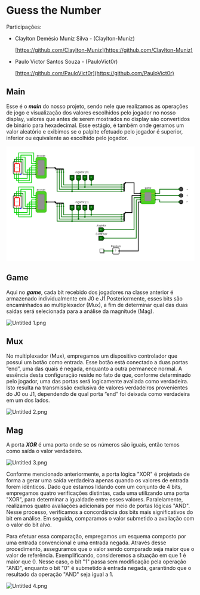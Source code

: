 # Guess the Number

Participações:

- Claylton Demésio Muniz Silva - (Claylton-Muniz)
    
    [https://github.com/Claylton-Muniz](https://github.com/Claylton-Muniz)
    
- Paulo Victor Santos Souza - (PauloVict0r)
    
    [https://github.com/PauloVict0r](https://github.com/PauloVict0r)
    

## Main

Esse é o ***main*** do nosso projeto, sendo nele que realizamos as operações de jogo e visualização dos valores escolhidos pelo jogador no nosso display, valores que antes de serem mostrados no display são convertidos de binário para hexadecimal. Esse estágio, é também onde geramos um valor aleatório e exibimos se o palpite efetuado pelo jogador é superior, inferior ou equivalente ao escolhido pelo jogador.

![Untitled.png](README/Untitled.png)


## Game

Aqui no ***game***, cada bit recebido dos jogadores na classe anterior é armazenado individualmente em J0 e J1.Posteriormente, esses bits são encaminhados ao multiplexador (Mux), a fim de determinar qual das duas saídas será selecionada para a análise da magnitude (Mag).

![Untitled 1.png](README/Untitled_1.png)

## Mux

No multiplexador (Mux), empregamos um dispositivo controlador que possui um botão como entrada. Esse botão está conectado a duas portas “end”, uma das quais é negada, enquanto a outra permanece normal. A essência desta configuração reside no fato de que, conforme determinado pelo jogador, uma das portas será logicamente avaliada como verdadeira. Isto resulta na transmissão exclusiva de valores verdadeiros provenientes do J0 ou J1, dependendo de qual porta “end” foi deixada como verdadeira em um dos lados.

![Untitled 2.png](README/Untitled_2.png)

## Mag

A porta ***XOR*** é uma porta onde se os números são iguais, então temos como saída o valor verdadeiro.

![Untitled 3.png](README/Untitled_3.png)

Conforme mencionado anteriormente, a porta lógica "XOR" é projetada de forma a gerar uma saída verdadeira apenas quando os valores de entrada forem idênticos. Dado que estamos lidando com um conjunto de 4 bits, empregamos quatro verificações distintas, cada uma utilizando uma porta "XOR", para determinar a igualdade entre esses valores. Paralelamente, realizamos quatro avaliações adicionais por meio de portas lógicas "AND". Nesse processo, verificamos a concordância dos bits mais significativos do bit em análise. Em seguida, comparamos o valor submetido a avaliação com o valor do bit alvo.

Para efetuar essa comparação, empregamos um esquema composto por uma entrada convencional e uma entrada negada. Através desse procedimento, asseguramos que o valor sendo comparado seja maior que o valor de referência. Exemplificando, consideremos a situação em que 1 é maior que 0. Nesse caso, o bit "1" passa sem modificação pela operação "AND", enquanto o bit "0" é submetido à entrada negada, garantindo que o resultado da operação "AND" seja igual a 1.

![Untitled 4.png](README/Untitled_4.png)
